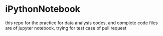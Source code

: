 # iPythonNotebook

this repo for the practice for data analysis codes, and complete code files are of jupyter notebook.
trying for test case of pull request 
